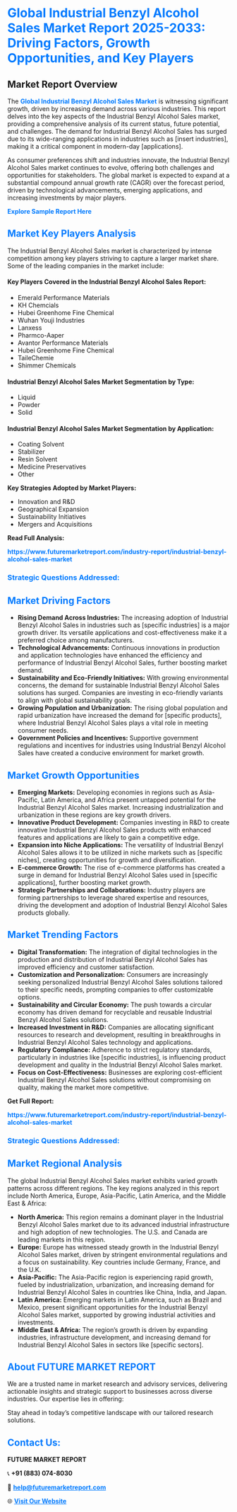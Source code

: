 <h1 style="color: #007BFF;">Global Industrial Benzyl Alcohol Sales Market Report 2025-2033: Driving Factors, Growth Opportunities, and Key Players</h1>

<section id="overview">
<h2>Market Report Overview</h2>
<p>The <a href="https://www.futuremarketreport.com/industry-report/industrial-benzyl-alcohol-sales-market" style="color: #007BFF; text-decoration: none;"><strong>Global Industrial Benzyl Alcohol Sales Market</strong></a> is witnessing significant growth, driven by increasing demand across various industries. This report delves into the key aspects of the Industrial Benzyl Alcohol Sales market, providing a comprehensive analysis of its current status, future potential, and challenges. The demand for Industrial Benzyl Alcohol Sales has surged due to its wide-ranging applications in industries such as [insert industries], making it a critical component in modern-day [applications].</p>
<p>As consumer preferences shift and industries innovate, the Industrial Benzyl Alcohol Sales market continues to evolve, offering both challenges and opportunities for stakeholders. The global market is expected to expand at a substantial compound annual growth rate (CAGR) over the forecast period, driven by technological advancements, emerging applications, and increasing investments by major players.</p>
</section>

<section id="overview">
<p><a href="https://www.futuremarketreport.com/request-sample/reportId=104197" style="color: #007BFF; text-decoration: none;"><strong>Explore Sample Report Here</strong></a></p>
</section>

<section id="key-players">
<h2 style="color: #007BFF;">Market Key Players Analysis</h2>
<p>The Industrial Benzyl Alcohol Sales market is characterized by intense competition among key players striving to capture a larger market share. Some of the leading companies in the market include:</p>
<h4>Key Players Covered in the Industrial Benzyl Alcohol Sales Report:</h4>
<ul><li>Emerald Performance Materials</li><li>KH Chemcials</li><li>Hubei Greenhome Fine Chemical</li><li>Wuhan Youji Industries</li><li>Lanxess</li><li>Pharmco-Aaper</li><li>Avantor Performance Materials</li><li>Hubei Greenhome Fine Chemical</li><li>TaileChemie</li><li>Shimmer Chemicals</li></ul>
<h4>Industrial Benzyl Alcohol Sales Market Segmentation by Type:</h4>
<ul><li>Liquid</li><li>Powder</li><li>Solid</li></ul>

<h4>Industrial Benzyl Alcohol Sales Market Segmentation by Application:</h4>
<ul><li>Coating Solvent</li><li>Stabilizer</li><li>Resin Solvent</li><li>Medicine Preservatives</li><li>Other</li></ul>
<p><strong>Key Strategies Adopted by Market Players:</strong></p>
<ul>
<li>Innovation and R&D</li>
<li>Geographical Expansion</li>
<li>Sustainability Initiatives</li>
<li>Mergers and Acquisitions</li>
</ul>
</section>

<section>
<p><strong>Read Full Analysis: </strong></p><a href="https://www.futuremarketreport.com/industry-report/industrial-benzyl-alcohol-sales-market" style="color: #007BFF; text-decoration: none;"><strong>https://www.futuremarketreport.com/industry-report/industrial-benzyl-alcohol-sales-market</strong></a>
<h3 style="color: #007BFF;">Strategic Questions Addressed:</h3>
</section>

<section id="driving-factors">
<h2 style="color: #007BFF;">Market Driving Factors</h2>
<ul>
<li><strong>Rising Demand Across Industries:</strong> The increasing adoption of Industrial Benzyl Alcohol Sales in industries such as [specific industries] is a major growth driver. Its versatile applications and cost-effectiveness make it a preferred choice among manufacturers.</li>
<li><strong>Technological Advancements:</strong> Continuous innovations in production and application technologies have enhanced the efficiency and performance of Industrial Benzyl Alcohol Sales, further boosting market demand.</li>
<li><strong>Sustainability and Eco-Friendly Initiatives:</strong> With growing environmental concerns, the demand for sustainable Industrial Benzyl Alcohol Sales solutions has surged. Companies are investing in eco-friendly variants to align with global sustainability goals.</li>
<li><strong>Growing Population and Urbanization:</strong> The rising global population and rapid urbanization have increased the demand for [specific products], where Industrial Benzyl Alcohol Sales plays a vital role in meeting consumer needs.</li>
<li><strong>Government Policies and Incentives:</strong> Supportive government regulations and incentives for industries using Industrial Benzyl Alcohol Sales have created a conducive environment for market growth.</li>
</ul>
</section>

<section id="growth-opportunities">
<h2 style="color: #007BFF;">Market Growth Opportunities</h2>
<ul>
<li><strong>Emerging Markets:</strong> Developing economies in regions such as Asia-Pacific, Latin America, and Africa present untapped potential for the Industrial Benzyl Alcohol Sales market. Increasing industrialization and urbanization in these regions are key growth drivers.</li>
<li><strong>Innovative Product Development:</strong> Companies investing in R&D to create innovative Industrial Benzyl Alcohol Sales products with enhanced features and applications are likely to gain a competitive edge.</li>
<li><strong>Expansion into Niche Applications:</strong> The versatility of Industrial Benzyl Alcohol Sales allows it to be utilized in niche markets such as [specific niches], creating opportunities for growth and diversification.</li>
<li><strong>E-commerce Growth:</strong> The rise of e-commerce platforms has created a surge in demand for Industrial Benzyl Alcohol Sales used in [specific applications], further boosting market growth.</li>
<li><strong>Strategic Partnerships and Collaborations:</strong> Industry players are forming partnerships to leverage shared expertise and resources, driving the development and adoption of Industrial Benzyl Alcohol Sales products globally.</li>
</ul>
</section>

<section id="trending-factors">
<h2 style="color: #007BFF;">Market Trending Factors</h2>
<ul>
<li><strong>Digital Transformation:</strong> The integration of digital technologies in the production and distribution of Industrial Benzyl Alcohol Sales has improved efficiency and customer satisfaction.</li>
<li><strong>Customization and Personalization:</strong> Consumers are increasingly seeking personalized Industrial Benzyl Alcohol Sales solutions tailored to their specific needs, prompting companies to offer customizable options.</li>
<li><strong>Sustainability and Circular Economy:</strong> The push towards a circular economy has driven demand for recyclable and reusable Industrial Benzyl Alcohol Sales solutions.</li>
<li><strong>Increased Investment in R&D:</strong> Companies are allocating significant resources to research and development, resulting in breakthroughs in Industrial Benzyl Alcohol Sales technology and applications.</li>
<li><strong>Regulatory Compliance:</strong> Adherence to strict regulatory standards, particularly in industries like [specific industries], is influencing product development and quality in the Industrial Benzyl Alcohol Sales market.</li>
<li><strong>Focus on Cost-Effectiveness:</strong> Businesses are exploring cost-efficient Industrial Benzyl Alcohol Sales solutions without compromising on quality, making the market more competitive.</li>
</ul>
</section>

<section>
<p><strong>Get Full Report: </strong></p><a href="https://www.futuremarketreport.com/industry-report/industrial-benzyl-alcohol-sales-market" style="color: #007BFF; text-decoration: none;"><strong>https://www.futuremarketreport.com/industry-report/industrial-benzyl-alcohol-sales-market</strong></a>
<h3 style="color: #007BFF;">Strategic Questions Addressed:</h3>
</section>


<section id="regional-analysis">
<h2 style="color: #007BFF;">Market Regional Analysis</h2>
<p>The global Industrial Benzyl Alcohol Sales market exhibits varied growth patterns across different regions. The key regions analyzed in this report include North America, Europe, Asia-Pacific, Latin America, and the Middle East & Africa:</p>
<ul>
<li><strong>North America:</strong> This region remains a dominant player in the Industrial Benzyl Alcohol Sales market due to its advanced industrial infrastructure and high adoption of new technologies. The U.S. and Canada are leading markets in this region.</li>
<li><strong>Europe:</strong> Europe has witnessed steady growth in the Industrial Benzyl Alcohol Sales market, driven by stringent environmental regulations and a focus on sustainability. Key countries include Germany, France, and the U.K.</li>
<li><strong>Asia-Pacific:</strong> The Asia-Pacific region is experiencing rapid growth, fueled by industrialization, urbanization, and increasing demand for Industrial Benzyl Alcohol Sales in countries like China, India, and Japan.</li>
<li><strong>Latin America:</strong> Emerging markets in Latin America, such as Brazil and Mexico, present significant opportunities for the Industrial Benzyl Alcohol Sales market, supported by growing industrial activities and investments.</li>
<li><strong>Middle East & Africa:</strong> The region’s growth is driven by expanding industries, infrastructure development, and increasing demand for Industrial Benzyl Alcohol Sales in sectors like [specific sectors].</li>
</ul>
</section>

<footer>
<h2 style="color: #007BFF;">About FUTURE MARKET REPORT</h2>
<p>We are a trusted name in market research and advisory services, delivering actionable insights and strategic support to businesses across diverse industries. Our expertise lies in offering:</p>

<p>Stay ahead in today’s competitive landscape with our tailored research solutions.</p>

<h2 style="color: #007BFF;">Contact Us:</h2>
<p><strong>FUTURE MARKET REPORT</strong></p>
<p>📞 <strong>+91 (883) 074-8030</strong></p>
<p>📧 <strong><a href="mailto:help@futuremarketreport.com" style="color: #007BFF;">help@futuremarketreport.com</a></strong></p>
<p>🌐 <strong><a href="https://www.futuremarketreport.com/" style="color: #007BFF;">Visit Our Website</a></strong></p>
</footer>